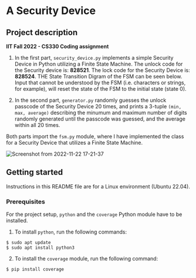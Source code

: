 # A Security Device #

## Project description ##

**IIT Fall 2022 - CS330 Coding assignment**

1. In the first part, `security_device.py` implements a simple Security Device in Python utilizing a Finite State Machine. The unlock code for the Security device is: **828521**. The lock code for the Security Device is: **828524**. THE State Transition Digram of the FSM can be seen below. Input that cannot be understood by the FSM (i.e. characters or strings, for example), will reset the state of the FSM to the initial state (state 0).

2. In the second part, `generator.py` randomly guesses the unlock passcode of the Security Device 20 times, and prints a 3-tuple `(min, max, average)` 
describing the minumum and maximum number of digits randomly generated until the passcode was guessed, and the average within all 20 times.

Both parts import the `fsm.py` module, where I have implemented the class for a Security Device that utilizes a Finite State Machine. 

![Screenshot from 2022-11-22 17-21-37](https://user-images.githubusercontent.com/16467758/203440884-e4d3daa9-5836-4e7e-9882-520ac116decf.png)

## Getting started ##

Instructions in this README file are for a Linux environment (Ubuntu 22.04).

### Prerequisites ###

For the project setup, `python` and the `coverage` Python module have to be installed.

1. To install `python`, run the following commands:
```
$ sudo apt update
$ sudo apt install python3
```
2. To install the `coverage` module, run the following command:
```
$ pip install coverage
```
